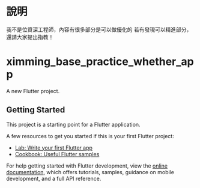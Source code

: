# 說明
我不是位資深工程師，內容有很多部分是可以做優化的
若有發現可以精進部分，還請大家提出指教！



# ximming_base_practice_whether_app

A new Flutter project.

## Getting Started

This project is a starting point for a Flutter application.

A few resources to get you started if this is your first Flutter project:

- [Lab: Write your first Flutter app](https://docs.flutter.dev/get-started/codelab)
- [Cookbook: Useful Flutter samples](https://docs.flutter.dev/cookbook)

For help getting started with Flutter development, view the
[online documentation](https://docs.flutter.dev/), which offers tutorials,
samples, guidance on mobile development, and a full API reference.
